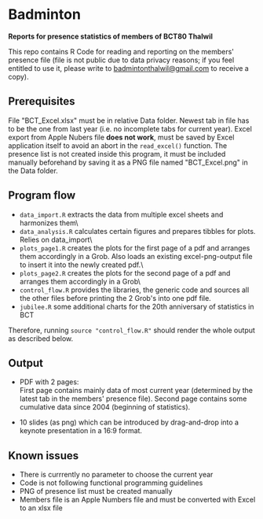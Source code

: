 # Badminton

**Reports for presence statistics of members of BCT80 Thalwil**

This repo contains R Code for reading and reporting on the members' presence file (file is not public due to data privacy reasons; if you feel entitled to use it, please write to [badmintonthalwil\@gmail.com](mailto:badmintonthalwil@gmail.com) to receive a copy).

## Prerequisites

File "BCT_Excel.xlsx" must be in relative Data folder. Newest tab in file has to be the one from last year (i.e. no incomplete tabs for current year). Excel export from Apple Nubers file **does not work**, must be saved by Excel application itself to avoid an abort in the `read_excel()` function. The presence list is not created inside this program, it must be included manually beforehand by saving it as a PNG file named "BCT_Excel.png" in the Data folder.

## Program flow

-   `data_import.R` extracts the data from multiple excel sheets and harmonizes them\
-   `data_analysis.R` calculates certain figures and prepares tibbles for plots. Relies on data_import\
-   `plots_page1.R` creates the plots for the first page of a pdf and arranges them accordingly in a Grob. Also loads an existing excel-png-output file to insert it into the newly created pdf.\
-   `plots_page2.R` creates the plots for the second page of a pdf and arranges them accordingly in a Grob\
-   `control_flow.R` provides the libraries, the generic code and sources all the other files before printing the 2 Grob's into one pdf file.
-   `jubilee.R` some additional charts for the 20th anniversary of statistics in BCT

Therefore, running `source "control_flow.R"` should render the whole output as described below.

## Output

-   PDF with 2 pages:\
    First page contains mainly data of most current year (determined by the latest tab in the members' presence file). Second page contains some cumulative data since 2004 (beginning of statistics).

-   10 slides (as png) which can be introduced by drag-and-drop into a keynote presentation in a 16:9 format.

## Known issues

-   There is currrently no parameter to choose the current year
-   Code is not following functional programming guidelines
-   PNG of presence list must be created manually
-   Members file is an Apple Numbers file and must be converted with Excel to an xlsx file
